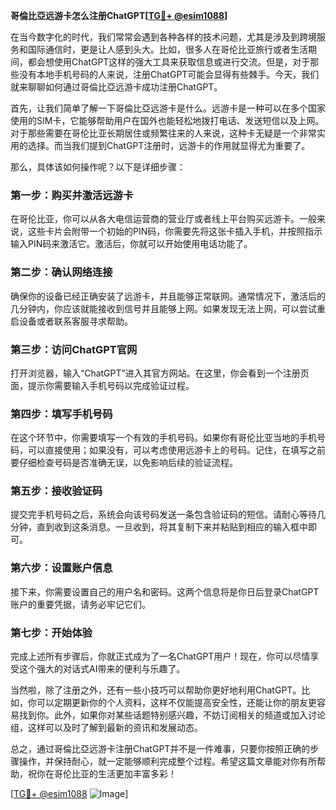 **哥倫比亞远游卡怎么注册ChatGPT[[TG💪+ @esim1088](https://t.me/s/esim1088)]**

在当今数字化的时代，我们常常会遇到各种各样的技术问题，尤其是涉及到跨境服务和国际通信时，更是让人感到头大。比如，很多人在哥伦比亚旅行或者生活期间，都会想使用ChatGPT这样的强大工具来获取信息或进行交流。但是，对于那些没有本地手机号码的人来说，注册ChatGPT可能会显得有些棘手。今天，我们就来聊聊如何通过哥倫比亞远游卡成功注册ChatGPT。

首先，让我们简单了解一下哥倫比亞远游卡是什么。远游卡是一种可以在多个国家使用的SIM卡，它能够帮助用户在国外也能轻松地拨打电话、发送短信以及上网。对于那些需要在哥伦比亚长期居住或频繁往来的人来说，这种卡无疑是一个非常实用的选择。而当我们提到ChatGPT注册时，远游卡的作用就显得尤为重要了。

那么，具体该如何操作呢？以下是详细步骤：

### 第一步：购买并激活远游卡

在哥伦比亚，你可以从各大电信运营商的营业厅或者线上平台购买远游卡。一般来说，这些卡片会附带一个初始的PIN码，你需要先将这张卡插入手机，并按照指示输入PIN码来激活它。激活后，你就可以开始使用电话功能了。

### 第二步：确认网络连接

确保你的设备已经正确安装了远游卡，并且能够正常联网。通常情况下，激活后的几分钟内，你应该就能接收到信号并且能够上网。如果发现无法上网，可以尝试重启设备或者联系客服寻求帮助。

### 第三步：访问ChatGPT官网

打开浏览器，输入“ChatGPT”进入其官方网站。在这里，你会看到一个注册页面，提示你需要输入手机号码以完成验证过程。

### 第四步：填写手机号码

在这个环节中，你需要填写一个有效的手机号码。如果你有哥伦比亚当地的手机号码，可以直接使用；如果没有，可以考虑使用远游卡上的号码。记住，在填写之前要仔细检查号码是否准确无误，以免影响后续的验证流程。

### 第五步：接收验证码

提交完手机号码之后，系统会向该号码发送一条包含验证码的短信。请耐心等待几分钟，直到收到这条消息。一旦收到，将其复制下来并粘贴到相应的输入框中即可。

### 第六步：设置账户信息

接下来，你需要设置自己的用户名和密码。这两个信息将是你日后登录ChatGPT账户的重要凭据，请务必牢记它们。

### 第七步：开始体验

完成上述所有步骤后，你就正式成为了一名ChatGPT用户！现在，你可以尽情享受这个强大的对话式AI带来的便利与乐趣了。

当然啦，除了注册之外，还有一些小技巧可以帮助你更好地利用ChatGPT。比如，你可以定期更新你的个人资料，这样不仅能提高安全性，还能让你的朋友更容易找到你。此外，如果你对某些话题特别感兴趣，不妨订阅相关的频道或加入讨论组，这样可以及时了解到最新的资讯和发展动态。

总之，通过哥倫比亞远游卡注册ChatGPT并不是一件难事，只要你按照正确的步骤操作，并保持耐心，就一定能够顺利完成整个过程。希望这篇文章能对你有所帮助，祝你在哥伦比亚的生活更加丰富多彩！

[[TG💪+ @esim1088](https://t.me/s/esim1088) ![Image](https://i.postimg.cc/4NQfJmqS/Snipaste-2025-05-13-00-14-12.png)]